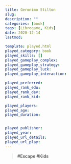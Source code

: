 ```yaml
---
title: Geronimo Stilton
slug: 
description: ""
categories: [book]
tags: [Librogame, Kids]
date: 2020-12-14
lastmod: 

template: played.html
played_category: book
played_skills: []
played_gameplay_complex: 
played_gameplay_strategy: 
played_gameplay_luck: 
played_gameplay_interaction: 

played_preferred: 
played_rank_edu: 
played_rank_dev: 
played_rank_kid: 

played_players: 
played_age: 
played_duration: 


played_publisher: 
played_year: 
played_url_details: 
played_url_play: 
---
```


> **#Escape #Kids** 




